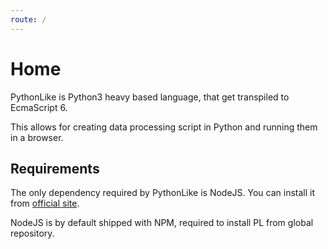 ```yaml
---
route: /
---
```


# Home

PythonLike is Python3 heavy based language, that get transpiled to EcmaScript 6.

This allows for creating data processing script in Python and running them in a browser.

## Requirements

The only dependency required by PythonLike is NodeJS.
You can install it from [official site](https://nodejs.org/en/).

NodeJS is by default shipped with NPM, required to install PL from global repository.